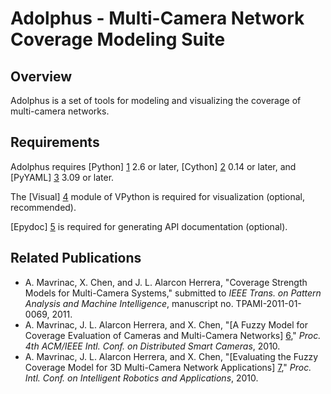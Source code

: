 # Adolphus - Multi-Camera Network Coverage Modeling Suite


## Overview

Adolphus is a set of tools for modeling and visualizing the coverage of
multi-camera networks.


## Requirements

Adolphus requires [Python] [1] 2.6 or later, [Cython] [2] 0.14 or later, and
[PyYAML] [3] 3.09 or later.

The [Visual] [4] module of VPython is required for visualization (optional,
recommended).

[Epydoc] [5] is required for generating API documentation (optional).


## Related Publications

* A. Mavrinac, X. Chen, and J. L. Alarcon Herrera, "Coverage Strength Models for Multi-Camera Systems," submitted to *IEEE Trans. on Pattern Analysis and Machine Intelligence*, manuscript no. TPAMI-2011-01-0069, 2011.
* A. Mavrinac, J. L. Alarcon Herrera, and X. Chen, "[A Fuzzy Model for Coverage Evaluation of Cameras and Multi-Camera Networks] [6]," *Proc. 4th ACM/IEEE Intl. Conf. on Distributed Smart Cameras*, 2010.
* A. Mavrinac, J. L. Alarcon Herrera, and X. Chen, "[Evaluating the Fuzzy Coverage Model for 3D Multi-Camera Network Applications] [7]," *Proc. Intl. Conf. on Intelligent Robotics and Applications*, 2010.


[1]: http://www.python.org
[2]: http://cython.org
[3]: http://pyyaml.org
[4]: http://vpython.org
[5]: http://epydoc.sourceforge.net
[6]: http://mavrinac.com/files/academic/mavrinac10_fuzzycoverage.pdf
[7]: http://mavrinac.com/files/academic/mavrinac10_fcm3deval.pdf
